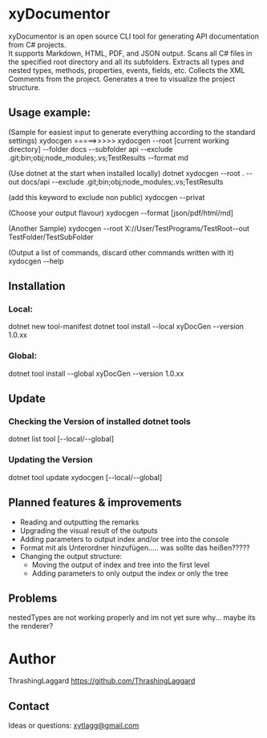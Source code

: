 # xyDocumentor

xyDocumentor is an open source CLI tool for generating API documentation from C# projects.  
It supports Markdown, HTML, PDF, and JSON output.
Scans all C# files in the specified root directory and all its subfolders.
Extracts all types and nested types, methods, properties, events, fields, etc.
Collects the XML Comments from the project.
Generates a tree to visualize the project structure.



## Usage example:

(Sample for easiest input to generate everything according to the standard settings)
xydocgen               =====>>>>>               xydocgen      --root [current working directory]     --folder docs     --subfolder api     --exclude .git;bin;obj;node_modules;.vs;TestResults     --format md     

(Use dotnet at the start when installed locally)
dotnet xydocgen --root . --out docs/api --exclude .git;bin;obj;node_modules;.vs;TestResults

(add this keyword to exclude non public)
xydocgen  --privat 

(Choose your output flavour)
xydocgen --format [json/pdf/html/md]

(Another Sample)
xydocgen --root X://User/TestPrograms/TestRoot--out TestFolder/TestSubFolder 

(Output a list of commands, discard other commands written with it)
xydocgen --help


## Installation

### Local:
dotnet new tool-manifest
dotnet tool install --local xyDocGen --version 1.0.xx

### Global:
dotnet tool install --global xyDocGen --version 1.0.xx


## Update

### Checking the Version of installed dotnet tools
dotnet list tool [--local/--global]

### Updating the Version
dotnet tool update xydocgen [--local/--global]



## Planned features & improvements

- Reading and outputting the remarks
- Upgrading the visual result of the outputs
- Adding parameters to output index and/or tree into the console
- Format mit als Unterordner hinzufügen..... was sollte das heißen?????
- Changing the output structure:
  - Moving the output of index and tree into the first level 
  - Adding parameters to only output the index or only the tree


## Problems

nestedTypes are not working properly and im not yet sure why... maybe its the renderer?


# Author
ThrashingLaggard
https://github.com/ThrashingLaggard

## Contact
Ideas or questions:
xytlagg@gmail.com